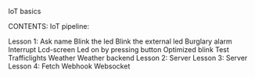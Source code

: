 IoT basics

CONTENTS:
  IoT pipeline:
    
  Lesson 1:
    Ask name
    Blink the led
    Blink the external led
    Burglary alarm
    Interrupt
    Lcd-screen
    Led on by pressing button
    Optimized blink
    Test
    Trafficlights
    Weather
    Weather backend
  Lesson 2:
    Server
  Lesson 3:
    Server
  Lesson 4:
    Fetch
    Webhook
    Websocket
